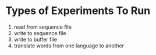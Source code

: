 # Types of Experiments To Run #

1. read from sequence file
2. write to sequence file
3. write to buffer file
4. translate words from one language to another
